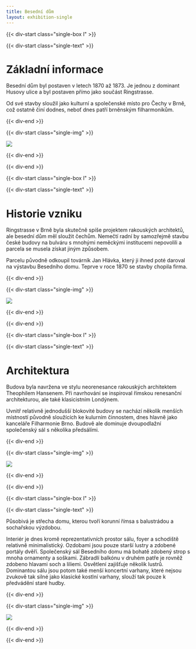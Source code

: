 ```yaml
---
title: Besední dům
layout: exhibition-single
---
```


{{< div-start class="single-box l" >}}

{{< div-start class="single-text" >}}

# Základní informace

Besední dům byl postaven v letech 1870 až 1873. Je jednou z dominant Husovy ulice a byl postaven přímo jako součást Ringstrasse.

Od své stavby sloužil jako kulturní a společenské místo pro Čechy v Brně, což ostatně činí dodnes, neboť dnes patří brněnským filharmonikům. 

{{< div-end >}}

{{< div-start class="single-img" >}}

[![](/imgs/exhibition/filh.jpg)](/imgs/exhibition/filh.jpg)

{{< div-end >}}

{{< div-end >}}

{{< div-start class="single-box l" >}}

{{< div-start class="single-text" >}}

# Historie vzniku

Ringstrasse v Brně byla skutečně spíše projektem rakouských architektů, ale besední dům měl sloužit čechům. Nemečtí radní by samozřejmě stavbu české budovy na bulváru s mnohými neměckými institucemi nepovolili a parcela se musela získat jiným způsobem.

Parcelu původně odkoupil továrník Jan Hlávka, který ji ihned poté daroval na výstavbu Besedního domu. Teprve v roce 1870 se stavby chopila firma.

{{< div-end >}}

{{< div-start class="single-img" >}}

[![](/imgs/exhibition/filh-old1.webp)](/imgs/exhibition/filh-old1.webp)

{{< div-end >}}

{{< div-end >}}

{{< div-start class="single-box l" >}}

{{< div-start class="single-text" >}}

# Architektura

Budova byla navržena ve stylu neorenesance rakouských architektem Theophilem Hansenem. Při navrhování se inspiroval římskou renesanční architekturou, ale také klasicistním Londýnem.

Uvnitř relativně jednodušší blokovité budovy se nachází několik menších místností původně sloužících ke kulurním činnostem, dnes hlavně jako kanceláře Filharmonie Brno. Budově ale dominuje dvoupodlažní společenský sál s několika předsálími.

{{< div-end >}}

{{< div-start class="single-img" >}}

[![](/imgs/exhibition/filh-old2.jpg)](/imgs/exhibition/filh-old2.jpg)

{{< div-end >}}

{{< div-end >}}

{{< div-start class="single-box l" >}}

{{< div-start class="single-text" >}}

Působivá je střecha domu, kterou tvoří korunní římsa s balustrádou a sochařskou výzdobou.

Interiér je dnes kromě reprezentativních prostor sálu, foyer a schodiště relativně minimalistický. Ozdobami jsou pouze starší lustry a zdobené portály dvěří. Společenský sál Besedního domu má bohatě zdobený strop s mnoha ornamenty a soškami. Zábradlí balkónu v druhém patře je rovněž zdobeno hlavami soch a liliemi. Osvětlení zajišťuje několik lustrů. Dominantou sálu jsou potom také menší koncertní varhany, které nejsou zvukově tak silné jako klasické kostlní varhany, slouží tak pouze k předvádění staré hudby. 

{{< div-end >}}

{{< div-start class="single-img" >}}

[![](/imgs/exhibition/filh-old3.jpg)](/imgs/exhibition/filh-old3.jpg)

{{< div-end >}}

{{< div-end >}}